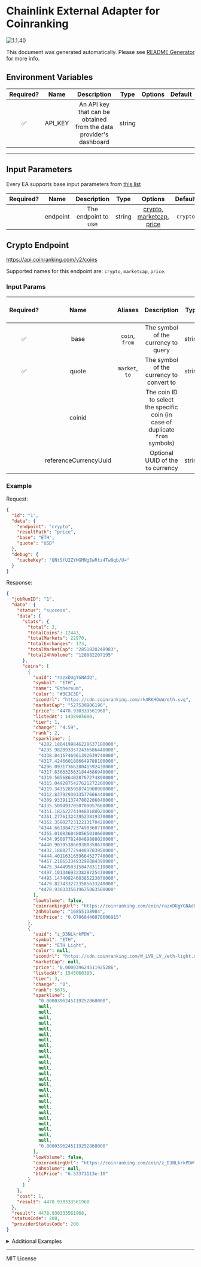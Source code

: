 # Chainlink External Adapter for Coinranking

![1.1.40](https://img.shields.io/github/package-json/v/smartcontractkit/external-adapters-js?filename=packages/sources/coinranking/package.json)

This document was generated automatically. Please see [README Generator](../../scripts#readme-generator) for more info.

## Environment Variables

| Required? |  Name   |                            Description                             |  Type  | Options | Default |
| :-------: | :-----: | :----------------------------------------------------------------: | :----: | :-----: | :-----: |
|    ✅     | API_KEY | An API key that can be obtained from the data provider's dashboard | string |         |         |

---

## Input Parameters

Every EA supports base input parameters from [this list](../../core/bootstrap#base-input-parameters)

| Required? |   Name   |     Description     |  Type  |                                       Options                                        | Default  |
| :-------: | :------: | :-----------------: | :----: | :----------------------------------------------------------------------------------: | :------: |
|           | endpoint | The endpoint to use | string | [crypto](#crypto-endpoint), [marketcap](#crypto-endpoint), [price](#crypto-endpoint) | `crypto` |

## Crypto Endpoint

https://api.coinranking.com/v2/coins

Supported names for this endpoint are: `crypto`, `marketcap`, `price`.

### Input Params

| Required? |         Name          |    Aliases     |                                  Description                                  |  Type  | Options | Default | Depends On | Not Valid With |
| :-------: | :-------------------: | :------------: | :---------------------------------------------------------------------------: | :----: | :-----: | :-----: | :--------: | :------------: |
|    ✅     |         base          | `coin`, `from` |                      The symbol of the currency to query                      | string |         |         |            |                |
|    ✅     |         quote         | `market`, `to` |                   The symbol of the currency to convert to                    | string |         |         |            |                |
|           |        coinid         |                | The coin ID to select the specific coin (in case of duplicate `from` symbols) |        |         |         |            |                |
|           | referenceCurrencyUuid |                |                      Optional UUID of the `to` currency                       | string |         |         |            |                |

### Example

Request:

```json
{
  "id": "1",
  "data": {
    "endpoint": "crypto",
    "resultPath": "price",
    "base": "ETH",
    "quote": "USD"
  },
  "debug": {
    "cacheKey": "QNtSfU2ZYHGMNgEwRtz4Tw9qb/U="
  }
}
```

Response:

```json
{
  "jobRunID": "1",
  "data": {
    "status": "success",
    "data": {
      "stats": {
        "total": 2,
        "totalCoins": 12443,
        "totalMarkets": 22970,
        "totalExchanges": 173,
        "totalMarketCap": "2851820248983",
        "total24hVolume": "128082207195"
      },
      "coins": [
        {
          "uuid": "razxDUgYGNAdQ",
          "symbol": "ETH",
          "name": "Ethereum",
          "color": "#3C3C3D",
          "iconUrl": "https://cdn.coinranking.com/rk4RKHOuW/eth.svg",
          "marketCap": "527538906196",
          "price": "4478.930333561968",
          "listedAt": 1438905600,
          "tier": 1,
          "change": "4.59",
          "rank": 2,
          "sparkline": [
            "4282.1804199846228637180000",
            "4295.9820933572436686440000",
            "4338.0415746961392639740000",
            "4317.4246601886649788100000",
            "4296.0931736628041592430000",
            "4317.6363325631844686940000",
            "4319.5656864028767274890000",
            "4315.0492875427621272280000",
            "4319.3435285958741908900000",
            "4312.8379293033577666440000",
            "4309.9339113747802206040000",
            "4335.5094937050709057660000",
            "4351.1826227419480188020000",
            "4361.2776132439523819370000",
            "4362.3590272312213170420000",
            "4344.6618847237498360710000",
            "4355.0108360480565010600000",
            "4434.9508778240489888020000",
            "4440.9039538669308358670000",
            "4432.1808277294489703950000",
            "4444.4011631659664527740000",
            "4467.2186533493298884390000",
            "4475.3444958315847831110000",
            "4497.1013469323828725430000",
            "4495.1474082460385223070000",
            "4479.8274332723585633240000",
            "4478.9303335619675063580000"
          ],
          "lowVolume": false,
          "coinrankingUrl": "https://coinranking.com/coin/razxDUgYGNAdQ+ethereum-eth",
          "24hVolume": "16855138984",
          "btcPrice": "0.07068440870606915"
        },
        {
          "uuid": "z_D3NLkrkPDW",
          "symbol": "ETH",
          "name": "ETH Light",
          "color": null,
          "iconUrl": "https://cdn.coinranking.com/W_LV9_LV_/eth-light.svg",
          "marketCap": null,
          "price": "0.000039624511925286",
          "listedAt": 1545060300,
          "tier": 3,
          "change": "0",
          "rank": 5675,
          "sparkline": [
            "0.0000396245119252860000",
            null,
            null,
            null,
            null,
            null,
            null,
            null,
            null,
            null,
            null,
            null,
            null,
            null,
            null,
            null,
            null,
            null,
            null,
            null,
            null,
            null,
            null,
            null,
            null,
            null,
            "0.0000396245119252860000"
          ],
          "lowVolume": false,
          "coinrankingUrl": "https://coinranking.com/coin/z_D3NLkrkPDW+ethlight-eth",
          "24hVolume": null,
          "btcPrice": "6.53373113e-10"
        }
      ]
    },
    "cost": 1,
    "result": 4478.930333561968
  },
  "result": 4478.930333561968,
  "statusCode": 200,
  "providerStatusCode": 200
}
```

<details>
<summary>Additional Examples</summary>

Request:

```json
{
  "id": "1",
  "data": {
    "endpoint": "marketcap",
    "resultPath": "marketCap",
    "base": "ETH",
    "quote": "USD"
  },
  "debug": {
    "cacheKey": "cOti0SCayIgnF4rXp8x6AQBDfiE="
  }
}
```

Response:

```json
{
  "jobRunID": "1",
  "data": {
    "status": "success",
    "data": {
      "stats": {
        "total": 2,
        "totalCoins": 12443,
        "totalMarkets": 22970,
        "totalExchanges": 173,
        "totalMarketCap": "2851820248983",
        "total24hVolume": "128082207195"
      },
      "coins": [
        {
          "uuid": "razxDUgYGNAdQ",
          "symbol": "ETH",
          "name": "Ethereum",
          "color": "#3C3C3D",
          "iconUrl": "https://cdn.coinranking.com/rk4RKHOuW/eth.svg",
          "marketCap": "527538906196",
          "price": "4478.930333561968",
          "listedAt": 1438905600,
          "tier": 1,
          "change": "4.59",
          "rank": 2,
          "sparkline": [
            "4282.1804199846228637180000",
            "4295.9820933572436686440000",
            "4338.0415746961392639740000",
            "4317.4246601886649788100000",
            "4296.0931736628041592430000",
            "4317.6363325631844686940000",
            "4319.5656864028767274890000",
            "4315.0492875427621272280000",
            "4319.3435285958741908900000",
            "4312.8379293033577666440000",
            "4309.9339113747802206040000",
            "4335.5094937050709057660000",
            "4351.1826227419480188020000",
            "4361.2776132439523819370000",
            "4362.3590272312213170420000",
            "4344.6618847237498360710000",
            "4355.0108360480565010600000",
            "4434.9508778240489888020000",
            "4440.9039538669308358670000",
            "4432.1808277294489703950000",
            "4444.4011631659664527740000",
            "4467.2186533493298884390000",
            "4475.3444958315847831110000",
            "4497.1013469323828725430000",
            "4495.1474082460385223070000",
            "4479.8274332723585633240000",
            "4478.9303335619675063580000"
          ],
          "lowVolume": false,
          "coinrankingUrl": "https://coinranking.com/coin/razxDUgYGNAdQ+ethereum-eth",
          "24hVolume": "16855138984",
          "btcPrice": "0.07068440870606915"
        },
        {
          "uuid": "z_D3NLkrkPDW",
          "symbol": "ETH",
          "name": "ETH Light",
          "color": null,
          "iconUrl": "https://cdn.coinranking.com/W_LV9_LV_/eth-light.svg",
          "marketCap": null,
          "price": "0.000039624511925286",
          "listedAt": 1545060300,
          "tier": 3,
          "change": "0",
          "rank": 5675,
          "sparkline": [
            "0.0000396245119252860000",
            null,
            null,
            null,
            null,
            null,
            null,
            null,
            null,
            null,
            null,
            null,
            null,
            null,
            null,
            null,
            null,
            null,
            null,
            null,
            null,
            null,
            null,
            null,
            null,
            null,
            "0.0000396245119252860000"
          ],
          "lowVolume": false,
          "coinrankingUrl": "https://coinranking.com/coin/z_D3NLkrkPDW+ethlight-eth",
          "24hVolume": null,
          "btcPrice": "6.53373113e-10"
        }
      ]
    },
    "cost": 1,
    "result": 527538906196
  },
  "result": 527538906196,
  "statusCode": 200,
  "providerStatusCode": 200
}
```

</details>

---

MIT License
